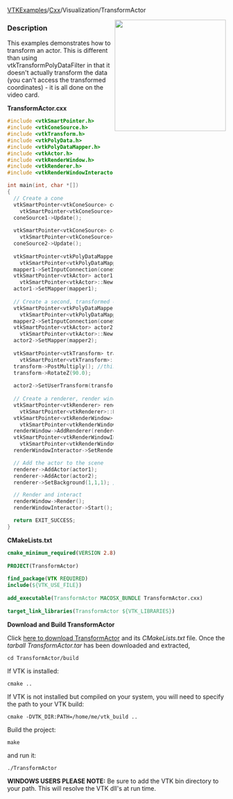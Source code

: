 [VTKExamples](Home)/[Cxx](Cxx)/Visualization/TransformActor

<img align="right" src="https://github.com/lorensen/VTKExamples/raw/master/Testing/Baseline/Visualization/TestTransformActor.png" width="256" />

### Description
This examples demonstrates how to transform an actor. This is different than using vtkTransformPolyDataFilter in that it doesn't actually transform the data (you can't access the transformed coordinates) - it is all done on the video card.

**TransformActor.cxx**
```c++
#include <vtkSmartPointer.h>
#include <vtkConeSource.h>
#include <vtkTransform.h>
#include <vtkPolyData.h>
#include <vtkPolyDataMapper.h>
#include <vtkActor.h>
#include <vtkRenderWindow.h>
#include <vtkRenderer.h>
#include <vtkRenderWindowInteractor.h>

int main(int, char *[])
{
  // Create a cone
  vtkSmartPointer<vtkConeSource> coneSource1 = 
    vtkSmartPointer<vtkConeSource>::New();
  coneSource1->Update();
  
  vtkSmartPointer<vtkConeSource> coneSource2 = 
    vtkSmartPointer<vtkConeSource>::New();
  coneSource2->Update();
  
  vtkSmartPointer<vtkPolyDataMapper> mapper1 = 
    vtkSmartPointer<vtkPolyDataMapper>::New();
  mapper1->SetInputConnection(coneSource1->GetOutputPort());
  vtkSmartPointer<vtkActor> actor1 = 
    vtkSmartPointer<vtkActor>::New();
  actor1->SetMapper(mapper1);
  
  // Create a second, transformed cone
  vtkSmartPointer<vtkPolyDataMapper> mapper2 = 
    vtkSmartPointer<vtkPolyDataMapper>::New();
  mapper2->SetInputConnection(coneSource2->GetOutputPort());
  vtkSmartPointer<vtkActor> actor2 = 
    vtkSmartPointer<vtkActor>::New();
  actor2->SetMapper(mapper2);
  
  vtkSmartPointer<vtkTransform> transform = 
    vtkSmartPointer<vtkTransform>::New();
  transform->PostMultiply(); //this is the key line
  transform->RotateZ(90.0);
  
  actor2->SetUserTransform(transform);
  
  // Create a renderer, render window, and interactor
  vtkSmartPointer<vtkRenderer> renderer = 
    vtkSmartPointer<vtkRenderer>::New();
  vtkSmartPointer<vtkRenderWindow> renderWindow = 
    vtkSmartPointer<vtkRenderWindow>::New();
  renderWindow->AddRenderer(renderer);
  vtkSmartPointer<vtkRenderWindowInteractor> renderWindowInteractor = 
    vtkSmartPointer<vtkRenderWindowInteractor>::New();
  renderWindowInteractor->SetRenderWindow(renderWindow);

  // Add the actor to the scene
  renderer->AddActor(actor1);
  renderer->AddActor(actor2);
  renderer->SetBackground(1,1,1); // Background color white

  // Render and interact
  renderWindow->Render();
  renderWindowInteractor->Start();

  return EXIT_SUCCESS;
}
```
**CMakeLists.txt**
```cmake
cmake_minimum_required(VERSION 2.8)
 
PROJECT(TransformActor)
 
find_package(VTK REQUIRED)
include(${VTK_USE_FILE})
 
add_executable(TransformActor MACOSX_BUNDLE TransformActor.cxx)
 
target_link_libraries(TransformActor ${VTK_LIBRARIES})
```

**Download and Build TransformActor**

Click [here to download TransformActor](https://github.com/lorensen/VTKWikiExamplesTarballs/raw/master/TransformActor.tar) and its *CMakeLists.txt* file.
Once the *tarball TransformActor.tar* has been downloaded and extracted,
```
cd TransformActor/build 
```
If VTK is installed:
```
cmake ..
```
If VTK is not installed but compiled on your system, you will need to specify the path to your VTK build:
```
cmake -DVTK_DIR:PATH=/home/me/vtk_build ..
```
Build the project:
```
make
```
and run it:
```
./TransformActor
```
**WINDOWS USERS PLEASE NOTE:** Be sure to add the VTK bin directory to your path. This will resolve the VTK dll's at run time.

